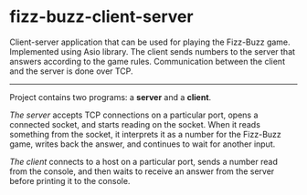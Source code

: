 # fizz-buzz-client-server
Client-server application that can be used for playing the Fizz-Buzz game. Implemented using Asio library. The client sends numbers to the server that answers according to the game rules. Communication between the client and the server is done over TCP.

-------------------
Project contains two programs: a **server** and a **client**.

_The server_ accepts TCP connections on a particular port, opens a connected socket, and starts reading on the socket. When it reads something from the socket, it interprets it as a number for the Fizz-Buzz game, writes back
the answer, and continues to wait for another input.

_The client_ connects to a host on a particular port, sends a number read from the console, and then waits to receive an answer from the server before printing it to the console.